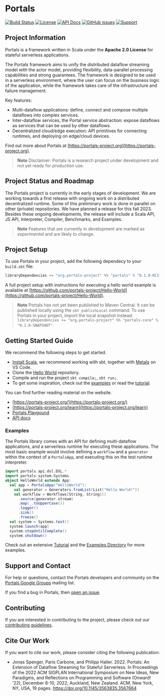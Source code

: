 # Portals

[![Build Status](https://github.com/portals-project/portals/actions/workflows/build-test.yaml/badge.svg)](https://github.com/portals-project/portals/actions/workflows/build-test.yaml)
[![License](https://img.shields.io/badge/License-Apache%202.0-blue.svg)](https://github.com/portals-project/portals/blob/main/LICENSE)
[![API Docs](https://img.shields.io/badge/docs-API_Docs-orange)](https://portals-project.org/api/)
[![GitHub issues](https://img.shields.io/badge/issues-Github_Issues-orange)](https://github.com/portals-project/portals/issues)
[![Support](https://img.shields.io/badge/chat-Google_Groups-orange)](https://groups.google.com/g/portals-project)

## Project Information

Portals is a framework written in Scala under the **Apache 2.0 License** for stateful serverless applications.

The Portals framework aims to unify the distributed dataflow streaming model with the actor model, providing flexibility, data-parallel processing capabilities and strong guarantees. The framework is designed to be used in a serverless environment, where the user can focus on the business logic of the application, while the framework takes care of the infrastructure and failure management.

Key features:
* Multi-dataflow applications: define, connect and compose multiple dataflows into complex services.
* Inter-dataflow services, the Portal service abstraction: expose dataflows as services that can be used by other dataflows.
* Decentralized cloud/edge execution: API primitives for connecting runtimes, and deploying on edge/cloud devices.

Find out more about Portals at [https://portals-project.org](https://portals-project.org).

> **Note**
> Disclaimer: Portals is a research project under development and not yet ready for production use.

## Project Status and Roadmap

The Portals project is currently in the early stages of development. We are working towards a first release with ongoing work on a distributed decentralized runtime. Some of this preliminary work is done in parallel on other (private) repositories. We have planned a release for this fall 2023. Besides these ongoing developments, the release will include a Scala API, JS API, Interpreter, Compiler, Benchmarks, and Examples.

> **Note**
> Features that are currently in development are marked as *experimental* and are likely to change.

## Project Setup

To use Portals in your project, add the following dependecy to your `build.sbt` file:

```scala
libraryDependencies += "org.portals-project" %% "portals" % "0.1.0-RC1"
```

A full project setup with instructions for executing a hello world example is available at [https://github.com/portals-project/Hello-World](https://github.com/portals-project/Hello-World).

> **Note**
> Portals has not yet been published to Maven Central. It can be published locally using the `sbt publishLocal` command. To use Portals in your project, import the local snapshot instead: `libraryDependencies += "org.portals-project" %% "portals-core" % "0.1.0-SNAPSHOT"`.

## Getting Started Guide

We recommend the following steps to get started.
* [Install Scala](https://www.scala-lang.org/download/), we recommend working with sbt, together with [Metals](https://scalameta.org/metals/docs/editors/vscode/) on VS Code. 
* Clone the [Hello World](https://github.com/portals-project/Hello-World) repository.
* Compile and run the project `sbt compile;`, `sbt run;`.
* To get some inspiration, check out the [examples](/portals-examples) or read the [tutorial](https://www.portals-project.org/learn/tutorial).

You can find further reading material on the website.
* [https://portals-project.org/](https://portals-project.org/)
* [https://portals-project.org/learn](https://portals-project.org/learn)
* [Portals Playgound](https://portals-project.org/playground/)
* [API docs](https://portals-project.org/api/)

### Examples

The Portals library comes with an API for defining multi-dataflow applications, and a serverless runtime for executing these applications. The most basic example would involve defining a `workflow` and a `generator` within the context of a `PortalsApp`, and executing this on the test runtime interpreter. 

```scala
import portals.api.dsl.DSL.*
import portals.system.Systems
object HelloWorld extends App:
  val app = PortalsApp("HelloWorld"):
    val generator = Generators.fromList(List("Hello World!"))
    val workflow = Workflows[String, String]()
      .source(generator.stream)
      .map(_.toUpperCase())
      .logger()
      .sink()
      .freeze()
  val system = Systems.test()
  system.launch(app)
  system.stepUntilComplete()
  system.shutdown()
```

Check out an extensive [Tutorial](https://www.portals-project.org/learn/tutorial) and the [Examples Directory](/portals-examples) for more examples.

## Support and Contact

For help or questions, contact the Portals developers and community on the [Portals Google Groups](https://groups.google.com/g/portals-project) mailing list.

If you find a bug in Portals, then [open an issue](https://github.com/portals-project/portals/issues).

## Contributing

If you are interested in contributing to the project, please check out our [contributing guidelines](CONTRIBUTING.md).

## Cite Our Work

If you want to cite our work, please consider citing the following publication:

* Jonas Spenger, Paris Carbone, and Philipp Haller. 2022. Portals: An Extension of Dataflow Streaming for Stateful Serverless. In Proceedings of the 2022 ACM SIGPLAN International Symposium on New Ideas, New Paradigms, and Reflections on Programming and Software (Onward! ’22), December 8-10, 2022, Auckland, New Zealand. ACM, New York, NY, USA, 19 pages. https://doi.org/10.1145/3563835.3567664
